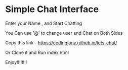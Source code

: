 <h1>Simple Chat Interface</h1>

Enter your Name , and Start Chatting <br>

You Can use '@' to change user and Chat on Both Sides <br>

Copy this link - https://codingjony.github.io/lets-chat/ <br>

Or Clone it and Run index.html <br>

Enjoy!!!!!!!!
